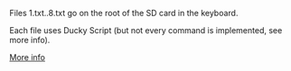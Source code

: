 Files 1.txt..8.txt go on the root of the SD card in the keyboard.  

Each file uses Ducky Script (but not every command is implemented, see more info).  

[More info](https://github.com/zvakanaka/goodUSB-shortcut-keyboard)